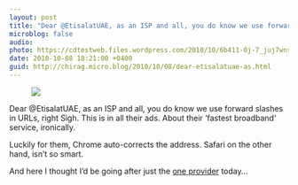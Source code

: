 ```yaml
---
layout: post
title: "Dear @EtisalatUAE, as an ISP and all, you do know we use forward slashes in URLs, right Sigh."
microblog: false
audio: 
photo: https://cdtestweb.files.wordpress.com/2010/10/6b411-0j-7_juj7wns92f-x.jpg
date: 2010-10-08 18:21:00 +0400
guid: http://chirag.micro.blog/2010/10/08/dear-etisalatuae-as.html
---
```

<figure><img src="https://cdtestweb.files.wordpress.com/2010/10/6b411-0j-7_juj7wns92f-x.jpg"></figure><p>Dear @EtisalatUAE, as an ISP and all, you do know we use forward slashes in URLs, right Sigh. This is in all their ads. About their ‘fastest broadband’ service, ironically.</p>
<p>Luckily for them, Chrome auto-corrects the address. Safari on the other hand, isn’t so smart.</p>
<p>And here I thought I’d be going after just the <a href="http://blog.chirag.biz/post/35720539640/dear-dutweets-maybe-you-can-help-me-understand" target="_blank">one provider</a> today…</p>
